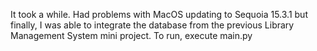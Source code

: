 It took a while. Had problems with MacOS updating to Sequoia 15.3.1 but finally, I was able to integrate the database from the previous Library Management System mini project. To run, execute main.py
